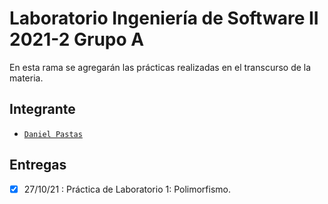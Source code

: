 # Laboratorio Ingeniería de Software II 2021-2 Grupo A

En esta rama se agregarán las prácticas realizadas en el transcurso de la materia.

## Integrante

-  [`Daniel Pastas`](https://github.com/pdaniel102)

  

## Entregas

-  [x] 27/10/21 : Práctica de Laboratorio 1: Polimorfismo.
